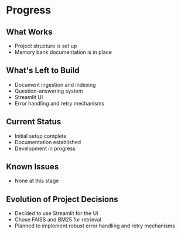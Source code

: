 # Progress

## What Works
- Project structure is set up
- Memory bank documentation is in place

## What's Left to Build
- Document ingestion and indexing
- Question-answering system
- Streamlit UI
- Error handling and retry mechanisms

## Current Status
- Initial setup complete
- Documentation established
- Development in progress

## Known Issues
- None at this stage

## Evolution of Project Decisions
- Decided to use Streamlit for the UI
- Chose FAISS and BM25 for retrieval
- Planned to implement robust error handling and retry mechanisms
